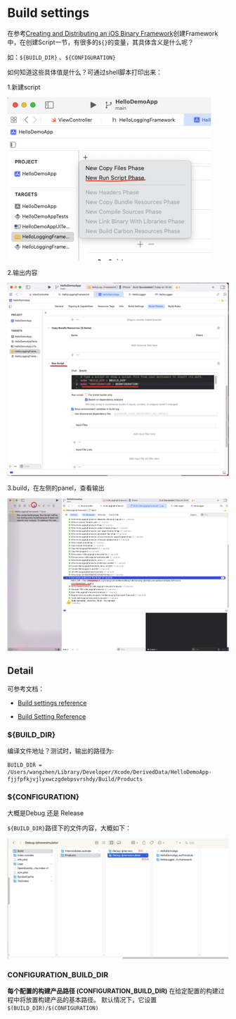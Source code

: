 # Build settings

在参考[Creating and Distributing an iOS Binary Framework](https://www.instabug.com/blog/ios-binary-framework)创建Framework中，在创建Script一节，有很多的`${}`的变量，其具体含义是什么呢？

如：`${BUILD_DIR}` 、`${CONFIGURATION}`

如何知道这些具体值是什么？可通过shell脚本打印出来：

1.新建script

![028](./images/028.png)



2.输出内容

![029](./images/029.png)



3.build，在左侧的panel，查看输出

![030](./images/030.png)



## Detail

可参考文档：

+ [Build settings reference](https://developer.apple.com/documentation/xcode/build-settings-reference)

+ [Build Setting Reference](https://developer.apple.com/library/archive/documentation/DeveloperTools/Reference/XcodeBuildSettingRef/1-Build_Setting_Reference/build_setting_ref.html)



### ${BUILD_DIR}

编译文件地址？测试时，输出的路径为:

```shell
BUILD_DIR = /Users/wangzhen/Library/Developer/Xcode/DerivedData/HelloDemoApp-fjjfpfkjvjlyxwczgdebpsvrshdy/Build/Products
```

### ${CONFIGURATION}

大概是Debug 还是 Release

`${BUILD_DIR}`路径下的文件内容，大概如下：

![031](./images/031.png)



### CONFIGURATION_BUILD_DIR

**每个配置的构建产品路径 (CONFIGURATION_BUILD_DIR)**
在给定配置的构建过程中将放置构建产品的基本路径。 默认情况下，它设置`$(BUILD_DIR)/$(CONFIGURATION)`































